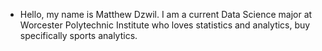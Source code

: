 - Hello, my name is Matthew Dzwil. I am a current Data Science major at Worcester Polytechnic Institute who loves statistics and analytics, buy specifically sports analytics.
